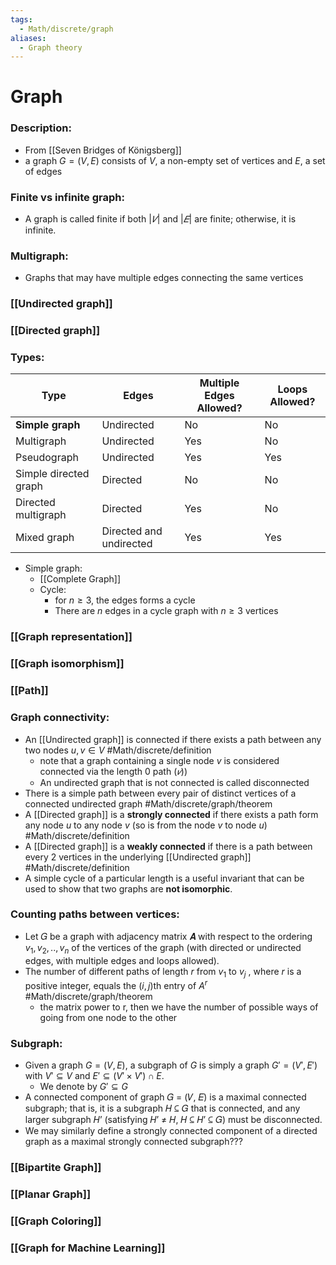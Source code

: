 ```yaml
---
tags:
  - Math/discrete/graph
aliases:
  - Graph theory
---
```

# Graph
### Description:
- From [[Seven Bridges of Königsberg]]
- a graph $G=(V,E)$ consists of $V$, a non-empty set of vertices and $E$, a set of edges
### Finite vs infinite graph:
- A graph is called finite if both $|𝑉|$ and $|𝐸|$ are finite; otherwise, it is infinite.
### Multigraph:
- Graphs that may have multiple edges connecting the same vertices
### [[Undirected graph]]
### [[Directed graph]]

### Types:
| Туре | Edges | Multiple Edges Allowed? | Loops Allowed? | 
| ---- | ---- | ---- | ---- |
| **Simple graph** | Undirected | No | No |  
| Multigraph | Undirected | Yes | No |
| Pseudograph | Undirected | Yes | Yes |
| Simple directed graph | Directed | No | No |
| Directed multigraph | Directed | Yes | No | 
| Mixed graph | Directed and undirected | Yes | Yes | 
- Simple graph:
	- [[Complete Graph]]
	- Cycle:
		- for $n\ge 3$, the edges forms a cycle
		- There are $n$ edges in a cycle graph with $n\ge 3$ vertices
### [[Graph representation]]
### [[Graph isomorphism]]
### [[Path]]
### Graph connectivity:
- An [[Undirected graph]] is connected if there exists a path between any two nodes $u,v\in V$ #Math/discrete/definition 
	- note that a graph containing a single node $v$ is considered connected via the length 0 path $(𝑣))$
	- An undirected graph that is not connected is called disconnected
- There is a simple path between every pair of distinct vertices of a connected undirected graph #Math/discrete/graph/theorem  
- A [[Directed graph]] is a **strongly connected** if there exists a path form any node $u$ to any node $v$ (so is from the node $v$ to node $u$) #Math/discrete/definition 
- A [[Directed graph]] is a **weakly connected** if there is a path between every 2 vertices in the underlying [[Undirected graph]] #Math/discrete/definition 
- A simple cycle of a particular length is a useful invariant that can be used to show that two graphs are **not isomorphic**.
### Counting paths between vertices:
- Let 𝐺 be a graph with adjacency matrix 𝑨 with respect to the ordering $v_1, v_2,..,v_n$ of the vertices of  the graph (with directed or undirected edges, with multiple edges and loops allowed). 
- The number of different paths of length $r$ from $v_1$ to $v_j$ , where $r$ is a positive integer, equals the $(i,j)$th entry of $A^r$ #Math/discrete/graph/theorem 
	- the matrix power to r, then we have the number of possible ways of going from one node to the other
### Subgraph:
- Given a graph $G=(V,E)$, a subgraph of $G$ is simply a graph $G'=(V',E')$ with $V'\subseteq V$ and $E'\subseteq (V'\times V')\cap E$.
	- We denote by $G'\subseteq G$
- A connected component of graph 𝐺 = (𝑉, 𝐸) is a maximal connected subgraph; that is, it is a subgraph 𝐻 ⊆ 𝐺 that is connected, and any larger subgraph 𝐻’  (satisfying 𝐻’ ≠ 𝐻, 𝐻 ⊆ 𝐻’ ⊆ 𝐺) must be disconnected.  
- We may similarly define a strongly connected component of a directed graph as a maximal strongly connected subgraph???
### [[Bipartite Graph]]
### [[Planar Graph]]
### [[Graph Coloring]]
### [[Graph for Machine Learning]] 